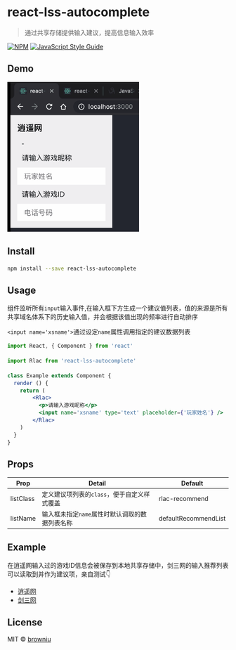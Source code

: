 # react-lss-autocomplete

> 通过共享存储提供输入建议，提高信息输入效率

[![NPM](https://img.shields.io/npm/v/react-lss-autocomplete.svg)](https://www.npmjs.com/package/react-autocomplete) [![JavaScript Style Guide](https://img.shields.io/badge/code_style-standard-brightgreen.svg)](https://standardjs.com)

## Demo
![demo](./static/demo.gif)

## Install

```bash
npm install --save react-lss-autocomplete
```

## Usage

组件监听所有`input`输入事件,在输入框下方生成一个建议值列表，值的来源是所有共享域名体系下的历史输入值，并会根据该值出现的频率进行自动排序

`<input name='xsname'>`通过设定`name`属性调用指定的建议数据列表

```jsx
import React, { Component } from 'react'

import Rlac from 'react-lss-autocomplete'

class Example extends Component {
  render () {
    return (
        <Rlac>         
          <p>请输入游戏昵称</p>
          <input name='xsname' type='text' placeholder={'玩家姓名'} />
        </Rlac>
    )
  }
}
```
## Props

| Prop      | Detail                                         | Default              |
| --------- | ---------------------------------------------- | -------------------- |
| listClass | 定义建议项列表的`class`，便于自定义样式覆盖    | rlac-recommend       |
| listName  | 输入框未指定`name`属性时默认调取的数据列表名称 | defaultRecommendList |

## Example

在逍遥网输入过的游戏ID信息会被保存到本地共享存储中，剑三网的输入推荐列表可以读取到并作为建议项，亲自测试👇
* [逍遥网](https://browniu.github.io/react-lss-autocomplete/)
* [剑三网](https://browniu.github.io/react-lss-autocomplete-example/)
      
## License

MIT © [browniu](https://github.com/browniu)
